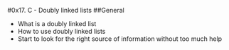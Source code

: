 #0x17. C - Doubly linked lists
##General
* What is a doubly linked list
* How to use doubly linked lists
* Start to look for the right source of information without too much help

